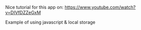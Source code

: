 Nice tutorial for this app on: https://www.youtube.com/watch?v=DIVfDZZeGxM

Example of using javascript & local storage